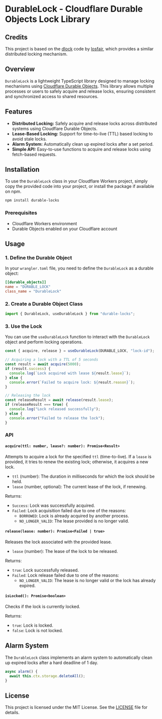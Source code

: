 # DurableLock - Cloudflare Durable Objects Lock Library

## Credits

This project is based on the [dlock](https://github.com/losfair/dlock) code by [losfair](https://github.com/losfair), which provides a similar distributed locking mechanism.

## Overview

`DurableLock` is a lightweight TypeScript library designed to manage locking mechanisms using [Cloudflare Durable Objects](https://developers.cloudflare.com/workers/runtime-apis/durable-objects/). This library allows multiple processes or users to safely acquire and release locks, ensuring consistent and synchronized access to shared resources.

## Features

- **Distributed Locking:** Safely acquire and release locks across distributed systems using Cloudflare Durable Objects.
- **Lease-Based Locking:** Support for time-to-live (TTL) based locking to avoid stale locks.
- **Alarm System:** Automatically clean up expired locks after a set period.
- **Simple API:** Easy-to-use functions to acquire and release locks using fetch-based requests.

## Installation

To use the `DurableLock` class in your Cloudflare Workers project, simply copy the provided code into your project, or install the package if available on npm.

```bash
npm install durable-locks
```

### Prerequisites

- Cloudflare Workers environment
- Durable Objects enabled on your Cloudflare account

## Usage

### 1. Define the Durable Object

In your `wrangler.toml` file, you need to define the `DurableLock` as a durable object:

```toml
[[durable_objects]]
name = "DURABLE_LOCK"
class_name = "DurableLock"
```

### 2. Create a Durable Object Class

```ts
import { DurableLock, useDurableLock } from "durable-locks";
```

### 3. Use the Lock

You can use the `useDurableLock` function to interact with the `DurableLock` object and perform locking operations.

```ts
const { acquire, release } = useDurableLock(DURABLE_LOCK, "lock-id");

// Acquiring a lock with a TTL of 5 seconds
const result = await acquire(5000);
if (result.success) {
  console.log(`Lock acquired with lease ${result.lease}`);
} else {
  console.error(`Failed to acquire lock: ${result.reason}`);
}

// Releasing the lock
const releaseResult = await release(result.lease);
if (releaseResult === true) {
  console.log("Lock released successfully");
} else {
  console.error("Failed to release the lock");
}
```

### API

#### `acquire(ttl: number, lease?: number): Promise<Result>`

Attempts to acquire a lock for the specified `ttl` (time-to-live). If a `lease` is provided, it tries to renew the existing lock; otherwise, it acquires a new lock.

- `ttl` (number): The duration in milliseconds for which the lock should be held.
- `lease` (number, optional): The current lease of the lock, if renewing.

Returns:

- `Success`: Lock was successfully acquired.
- `Failed`: Lock acquisition failed due to one of the reasons:
  - `BORROWED`: Lock is already acquired by another process.
  - `NO_LONGER_VALID`: The lease provided is no longer valid.

#### `release(lease: number): Promise<Failed | true>`

Releases the lock associated with the provided lease.

- `lease` (number): The lease of the lock to be released.

Returns:

- `true`: Lock successfully released.
- `Failed`: Lock release failed due to one of the reasons:
  - `NO_LONGER_VALID`: The lease is no longer valid or the lock has already expired.

#### `isLocked(): Promise<boolean>`

Checks if the lock is currently locked.

Returns:

- `true`: Lock is locked.
- `false`: Lock is not locked.

## Alarm System

The `DurableLock` class implements an alarm system to automatically clean up expired locks after a hard deadline of 1 day.

```ts
async alarm() {
  await this.ctx.storage.deleteAll();
}
```

## License

This project is licensed under the MIT License. See the [LICENSE](./LICENSE) file for details.
